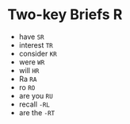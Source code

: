# Two-key Briefs R

* have `SR`
* interest `TR`
* consider `KR`
* were `WR`
* will `HR`
* Ra `RA`
* ro `RO`
* are you `RU`
* recall `-RL`
* are the `-RT`
